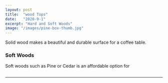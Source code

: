 ```yaml
---
layout: post
title:  "wood Tops"
date:   "2020-9-1"
excerpt: "Hard and Soft Woods"
image: "/images/pine-box-thumb.jpg"
---
```


Solid wood makes a beautiful and durable surface for a coffee table.

### Soft Woods
<p><a href="{{ "/images/pine-box.jpg" | absolute_url }}" data-lightbox="structural2" data-title="Soft Woods"><z class="image left"><img src="{{ "/images/pine-box-thumb.jpg" | absolute_url }}" alt="" /></z></a>Soft woods such as Pine or Cedar is an affordable option for </p>   
<p style="clear:both;"></p>
<p><a href="{{ "/images/cedar-box.jpg" | absolute_url }}" data-lightbox="structural2" data-title="Structural Steel"><z class="image right"><img src="{{ "/images/cedar-box-thumb.jpg" | absolute_url }}" alt="" /></z></a>
<p style="clear:both;"></p>
<hr>
